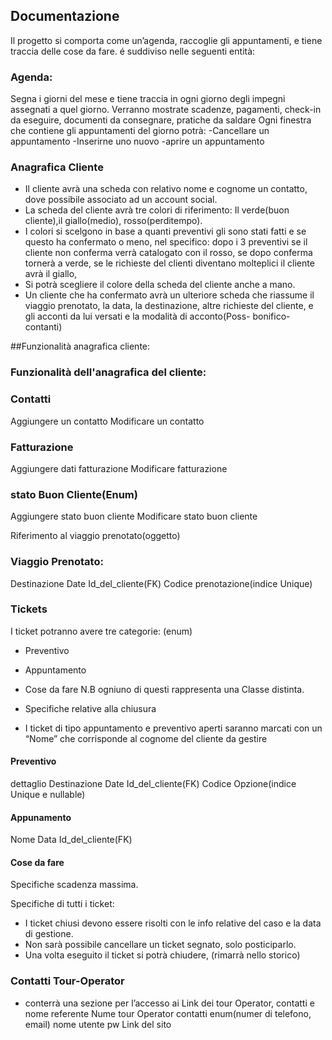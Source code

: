 ## Documentazione

Il progetto si comporta come un’agenda, raccoglie gli appuntamenti, e tiene traccia delle cose da fare.
é suddiviso nelle seguenti entità:

### Agenda:
Segna i giorni del mese e tiene traccia in ogni giorno degli impegni assegnati a quel giorno.
 Verranno mostrate scadenze, pagamenti, check-in da eseguire, documenti da consegnare, pratiche da saldare
Ogni finestra che contiene gli appuntamenti del giorno potrà:
-Cancellare un appuntamento
-Inserirne uno nuovo
-aprire un appuntamento


### Anagrafica Cliente
- Il cliente avrà una scheda con relativo nome e cognome un contatto, dove possibile associato ad un account social.
- La scheda del cliente avrà tre colori di riferimento: Il verde(buon cliente),il giallo(medio), rosso(perditempo).
- I colori si scelgono in base a quanti preventivi gli sono stati fatti e se questo ha confermato o meno, nel specifico: dopo i 3 preventivi se il cliente non conferma verrà catalogato con il rosso, se dopo conferma tornerà a verde, se le richieste del clienti diventano molteplici il cliente avrà il giallo,
- Si potrà scegliere il colore della scheda del cliente anche a mano.
- Un cliente che ha confermato avrà un ulteriore scheda che riassume il viaggio prenotato, la data, la destinazione, altre richieste del cliente, e gli acconti da lui versati e la modalità di acconto(Poss- bonifico- contanti)

##Funzionalità anagrafica cliente:

### Funzionalità dell'anagrafica del cliente:

### Contatti
Aggiungere un contatto
Modificare un contatto

### Fatturazione
Aggiungere dati fatturazione
Modificare fatturazione

### stato Buon Cliente(Enum)
Aggiungere stato buon cliente
Modificare stato buon cliente


Riferimento al viaggio prenotato(oggetto)


### Viaggio Prenotato:
Destinazione
Date
Id_del_cliente(FK)
Codice prenotazione(indice Unique)



### Tickets
I ticket potranno avere tre categorie:
(enum)
- Preventivo
- Appuntamento
- Cose da fare
N.B ogniuno di questi rappresenta una Classe distinta.

- Specifiche relative alla chiusura
-  I ticket di tipo appuntamento e preventivo aperti saranno marcati con un “Nome” che corrisponde al cognome del cliente da gestire


#### Preventivo
dettaglio
Destinazione
Date
Id_del_cliente(FK)
Codice Opzione(indice Unique e nullable)


#### Appunamento
Nome
Data
Id_del_cliente(FK)


#### Cose da fare
Specifiche
scadenza massima.


Specifiche di tutti i ticket:
- I ticket chiusi devono essere risolti con le info relative del caso e la data di gestione.
- Non sarà possibile cancellare un ticket segnato, solo posticiparlo.
- Una volta eseguito il ticket si potrà chiudere, (rimarrà nello storico)


### Contatti Tour-Operator
- conterrà una sezione per l’accesso ai Link dei tour Operator, contatti e nome referente
Nume tour Operator
contatti
enum(numer di telefono, email)
nome utente
pw
Link del sito





